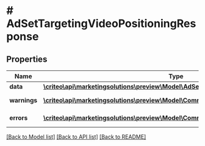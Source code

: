 # # AdSetTargetingVideoPositioningResponse

## Properties

Name | Type | Description | Notes
------------ | ------------- | ------------- | -------------
**data** | [**\criteo\api\marketingsolutions\preview\Model\AdSetTargetingVideoPositioningResource**](AdSetTargetingVideoPositioningResource.md) |  | [optional]
**warnings** | [**\criteo\api\marketingsolutions\preview\Model\CommonProblem[]**](CommonProblem.md) |  | [optional] [readonly]
**errors** | [**\criteo\api\marketingsolutions\preview\Model\CommonProblem[]**](CommonProblem.md) |  | [optional] [readonly]

[[Back to Model list]](../../README.md#models) [[Back to API list]](../../README.md#endpoints) [[Back to README]](../../README.md)
